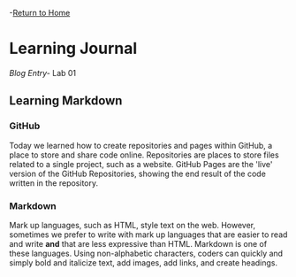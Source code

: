 -[Return to Home](/README.md)

# Learning Journal
*Blog Entry-* Lab 01

## Learning Markdown

### GitHub
Today we learned how to create repositories and pages within GitHub, a place to store and share code online.  Repositories are places to store files related to a single project, such as a website.  GitHub Pages are the 'live' version of the GitHub Repositories, showing the end result of the code written in the repository.

### Markdown

Mark up languages, such as HTML, style text on the web.  However, sometimes we prefer to write with mark up languages that are easier to read and write **and** that are less expressive than HTML.  Markdown is one of these languages.  Using non-alphabetic characters, coders can quickly and simply bold and italicize text, add images, add links, and create headings.
